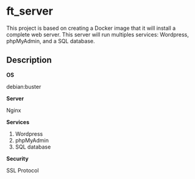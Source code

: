 # ft_server

This project is based on creating a Docker image that it will install a complete web server. This server will run
multiples services: Wordpress, phpMyAdmin, and a SQL database.

## Description

**OS**

debian:buster

**Server**

Nginx

**Services**

1. Wordpress
2. phpMyAdmin
3. SQL database

**Security**

SSL Protocol
